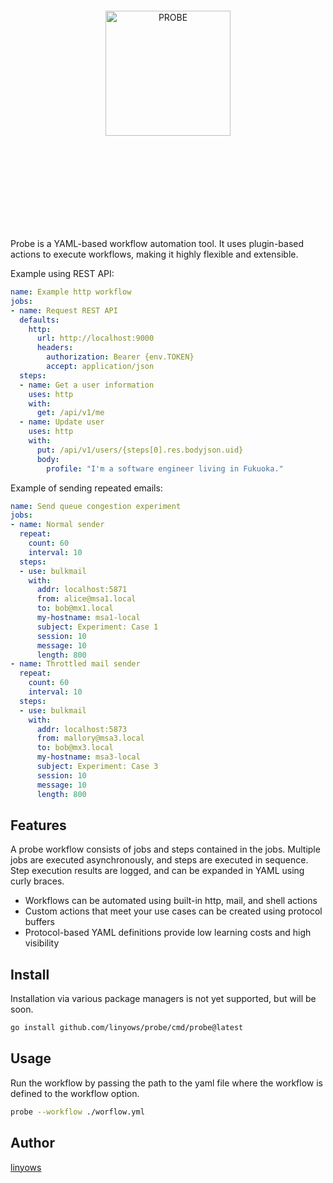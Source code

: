 <br><br><br><br><br><br><br><br><p align="center">
  <img alt="PROBE" src="https://github.com/linyows/probe/blob/main/misc/probe.svg" width="200">
</p><br><br><br><br><br><br><br><br>

Probe is a YAML-based workflow automation tool. It uses plugin-based actions to execute workflows, making it highly flexible and extensible.

Example using REST API:

```yaml
name: Example http workflow
jobs:
- name: Request REST API
  defaults:
    http:
      url: http://localhost:9000
      headers:
        authorization: Bearer {env.TOKEN}
        accept: application/json
  steps:
  - name: Get a user information
    uses: http
    with:
      get: /api/v1/me
  - name: Update user
    uses: http
    with:
      put: /api/v1/users/{steps[0].res.bodyjson.uid}
      body:
        profile: "I'm a software engineer living in Fukuoka."
```

Example of sending repeated emails:

```yaml
name: Send queue congestion experiment
jobs:
- name: Normal sender
  repeat:
    count: 60
    interval: 10
  steps:
  - use: bulkmail
    with:
      addr: localhost:5871
      from: alice@msa1.local
      to: bob@mx1.local
      my-hostname: msa1-local
      subject: Experiment: Case 1
      session: 10
      message: 10
      length: 800
- name: Throttled mail sender
  repeat:
    count: 60
    interval: 10
  steps:
  - use: bulkmail
    with:
      addr: localhost:5873
      from: mallory@msa3.local
      to: bob@mx3.local
      my-hostname: msa3-local
      subject: Experiment: Case 3
      session: 10
      message: 10
      length: 800
```

Features
--

A probe workflow consists of jobs and steps contained in the jobs. Multiple jobs are executed asynchronously, and steps are executed in sequence. Step execution results are logged, and can be expanded in YAML using curly braces.

- Workflows can be automated using built-in http, mail, and shell actions
- Custom actions that meet your use cases can be created using protocol buffers
- Protocol-based YAML definitions provide low learning costs and high visibility

Install
--

Installation via various package managers is not yet supported, but will be soon.

```sh
go install github.com/linyows/probe/cmd/probe@latest
```

Usage
--

Run the workflow by passing the path to the yaml file where the workflow is defined to the workflow option.

```sh
probe --workflow ./worflow.yml
```

Author
--

[linyows](https://github.com/linyows)
